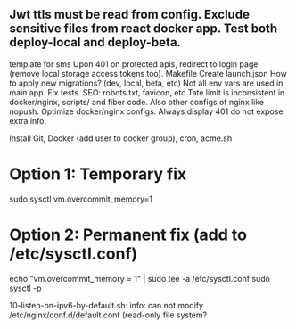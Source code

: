 Jwt ttls must be read from config.
Exclude sensitive files from react docker app.
Test both deploy-local and deploy-beta.
------
template for sms
Upon 401 on protected apis, redirect to login page (remove local storage access tokens too).
Makefile
Create launch.json
How to apply new migrations? (dev, local, beta, etc)
Not all env vars are used in main app.
Fix tests.
SEO: robots.txt, favicon, etc
Tate limit is inconsistent in docker/nginx, scripts/ and fiber code.
    Also other configs of nginx like nopush.
Optimize docker/nginx configs.
Always display 401 do not expose extra info.

Install Git, Docker (add user to docker group), cron, acme.sh

# Option 1: Temporary fix
sudo sysctl vm.overcommit_memory=1

# Option 2: Permanent fix (add to /etc/sysctl.conf)
echo "vm.overcommit_memory = 1" | sudo tee -a /etc/sysctl.conf
sudo sysctl -p

10-listen-on-ipv6-by-default.sh: info: can not modify /etc/nginx/conf.d/default.conf (read-only file system?